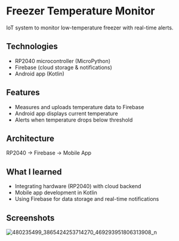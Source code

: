 # Freezer Temperature Monitor

IoT system to monitor low-temperature freezer with real-time alerts.

## Technologies
- RP2040 microcontroller (MicroPython)
- Firebase (cloud storage & notifications)
- Android app (Kotlin)

## Features
- Measures and uploads temperature data to Firebase
- Android app displays current temperature
- Alerts when temperature drops below threshold

## Architecture
RP2040 → Firebase → Mobile App

## What I learned
- Integrating hardware (RP2040) with cloud backend
- Mobile app development in Kotlin
- Using Firebase for data storage and real-time notifications

## Screenshots
![480235499_3865424253714270_469293951806313908_n](https://github.com/user-attachments/assets/48f449a4-f55c-474a-ad74-38f3cbca53da)

